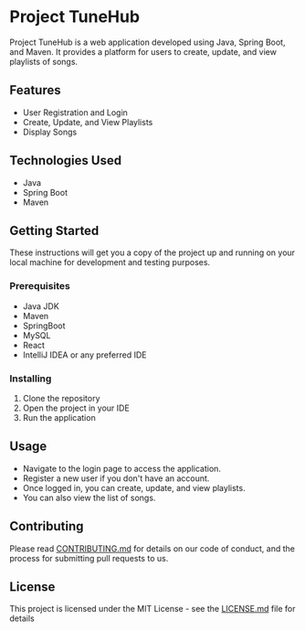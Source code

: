 # Project TuneHub

Project TuneHub is a web application developed using Java, Spring Boot, and Maven. It provides a platform for users to create, update, and view playlists of songs.

## Features

- User Registration and Login
- Create, Update, and View Playlists
- Display Songs

## Technologies Used

- Java
- Spring Boot
- Maven

## Getting Started

These instructions will get you a copy of the project up and running on your local machine for development and testing purposes.

### Prerequisites

- Java JDK
- Maven
- SpringBoot
- MySQL
- React
- IntelliJ IDEA or any preferred IDE

### Installing

1. Clone the repository
2. Open the project in your IDE
3. Run the application

## Usage

- Navigate to the login page to access the application.
- Register a new user if you don't have an account.
- Once logged in, you can create, update, and view playlists.
- You can also view the list of songs.

## Contributing

Please read [CONTRIBUTING.md](https://github.com/AshirbadDash/ProjectTuneHub/CONTRIBUTING.md) for details on our code of conduct, and the process for submitting pull requests to us.

## License

This project is licensed under the MIT License - see the [LICENSE.md](https://github.com/AshirbadDash/ProjectTuneHub/LICENSE.md) file for details
